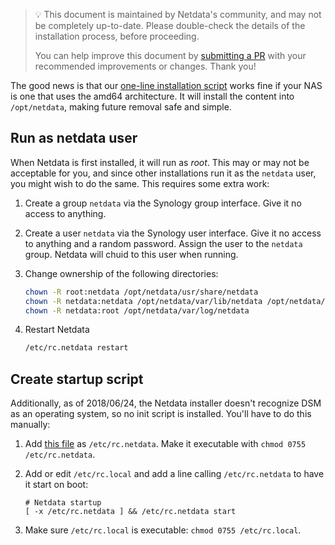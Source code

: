 

> 💡 This document is maintained by Netdata's community, and may not be completely up-to-date. Please double-check the
> details of the installation process, before proceeding.
>
> You can help improve this document by
> [submitting a PR](https://github.com/netdata/netdata/edit/master/packaging/installer/methods/synology.md)
> with your recommended improvements or changes. Thank you!

The good news is that our
[one-line installation script](/docs/agent/packaging/installer/methods/kickstart)
works fine if your NAS is one that uses the amd64 architecture. It
will install the content into `/opt/netdata`, making future removal safe and simple.

## Run as netdata user

When Netdata is first installed, it will run as _root_. This may or may not be acceptable for you, and since other
installations run it as the `netdata` user, you might wish to do the same. This requires some extra work:

1. Create a group `netdata` via the Synology group interface. Give it no access to anything.
2. Create a user `netdata` via the Synology user interface. Give it no access to anything and a random password. Assign
    the user to the `netdata` group. Netdata will chuid to this user when running.
3. Change ownership of the following directories:

    ```sh
    chown -R root:netdata /opt/netdata/usr/share/netdata
    chown -R netdata:netdata /opt/netdata/var/lib/netdata /opt/netdata/var/cache/netdata
    chown -R netdata:root /opt/netdata/var/log/netdata
    ```

4. Restart Netdata

    ```sh
    /etc/rc.netdata restart
    ```

## Create startup script

Additionally, as of 2018/06/24, the Netdata installer doesn't recognize DSM as an operating system, so no init script is
installed. You'll have to do this manually:

1. Add [this file](https://gist.github.com/oskapt/055d474d7bfef32c49469c1b53e8225f) as `/etc/rc.netdata`. Make it
    executable with `chmod 0755 /etc/rc.netdata`.
2. Add or edit `/etc/rc.local` and add a line calling `/etc/rc.netdata` to have it start on boot:

    ```text
    # Netdata startup
    [ -x /etc/rc.netdata ] && /etc/rc.netdata start
    ```

3. Make sure `/etc/rc.local` is executable: `chmod 0755 /etc/rc.local`.
